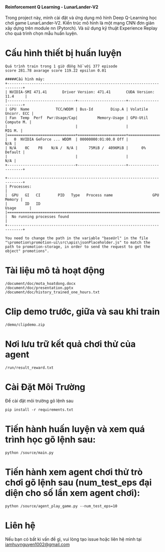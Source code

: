 
#### Reinforcement Q Learning - LunarLander-V2


Trong project này, mình cài đặt và ứng dụng mô hình Deep Q-Learning học chơi game LunarLander-V2. Kiến trúc mô hình là một mạng CNN đơn giản xây dựng trên module nn (Pytorch). Và sử dụng kỹ thuật Experience Replay cho quá trình chọn mẫu huẩn luyện. 

# Cấu hình thiết bị huấn luyện
```
Quá trình train trong 1 giờ đồng hồ với 377 episode
score 281.78 avarage score 119.22 epsilon 0.01

#####Cấu hình máy:
+-----------------------------------------------------------------------------+
| NVIDIA-SMI 471.41       Driver Version: 471.41       CUDA Version: 11.4     |
|-------------------------------+----------------------+----------------------+
| GPU  Name            TCC/WDDM | Bus-Id        Disp.A | Volatile Uncorr. ECC |
| Fan  Temp  Perf  Pwr:Usage/Cap|         Memory-Usage | GPU-Util  Compute M. |
|                               |                      |               MIG M. |
|===============================+======================+======================|
|   0  NVIDIA GeForce ... WDDM  | 00000000:01:00.0 Off |                  N/A |
| N/A    0C    P8    N/A /  N/A |     75MiB /  4096MiB |      0%      Default |
|                               |                      |                  N/A |
+-------------------------------+----------------------+----------------------+

+-----------------------------------------------------------------------------+
| Processes:                                                                  |
|  GPU   GI   CI        PID   Type   Process name                  GPU Memory |
|        ID   ID                                                   Usage      |
|=============================================================================|
|  No running processes found                                                 |
+-----------------------------------------------------------------------------+

You need to change the path in the variable "baseUrl" in the file "\promotion\promotion-ui\src\apis\jsonPlaceholder.js" to match the path to promotion-storage, in order to send the request to get the object" promotions".

```

# Tài liệu mô tả hoạt động
```
/document/doc/mota_hoatdong.docx
/document/doc/presentation.pptx
/document/doc/history_trained_one_hours.txt
```
# Clip demo trước, giữa và sau khi train
```
/demo/clipdemo.zip
```

# Nơi lưu trữ kết quả chơi thử của agent
```
/run/result_reward.txt
```

# Cài Đặt Môi Trường
Để cài đặt môi trường gõ lệnh sau
```
pip install -r requirements.txt
```


# Tiến hành huấn luyện và xem quá trình học gõ lệnh sau:
```
python /source/main.py
```

# Tiến hành xem agent chơi thử trò chơi gõ lệnh sau (num_test_eps đại diện cho số lần xem agent chơi):
```
python /source/agent_play_game.py --num_test_eps=10

```

# Liên hệ
Nếu bạn có bất kì vấn đề gì, vui lòng tạo issue hoặc liên hệ mình tại iamhuynguyen1002@gmail.com 
